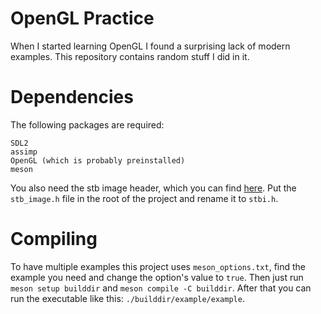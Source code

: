 # OpenGL Practice
When I started learning OpenGL I found a surprising lack of modern examples. This repository contains random stuff I did in it.

# Dependencies
The following packages are required:
```
SDL2
assimp
OpenGL (which is probably preinstalled)
meson
```
You also need the stb image header, which you can find [here](https://github.com/nothings/stb). Put the `stb_image.h` file in the root of the project and rename it to `stbi.h`.

# Compiling
To have multiple examples this project uses `meson_options.txt`, find the example you need and change the option's value to `true`.
Then just run `meson setup builddir` and `meson compile -C builddir`.
After that you can run the executable like this: `./builddir/example/example`.
